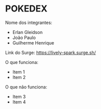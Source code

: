 # POKEDEX

Nome dos integrantes: 
- Erlan Gleidson
- João Paulo
- Guilherme Henrique

Link do Surge: https://lively-spark.surge.sh/

O que funciona:
- Item 1
- Item 2

O que não funciona: 
- Item 3
- Item 4
